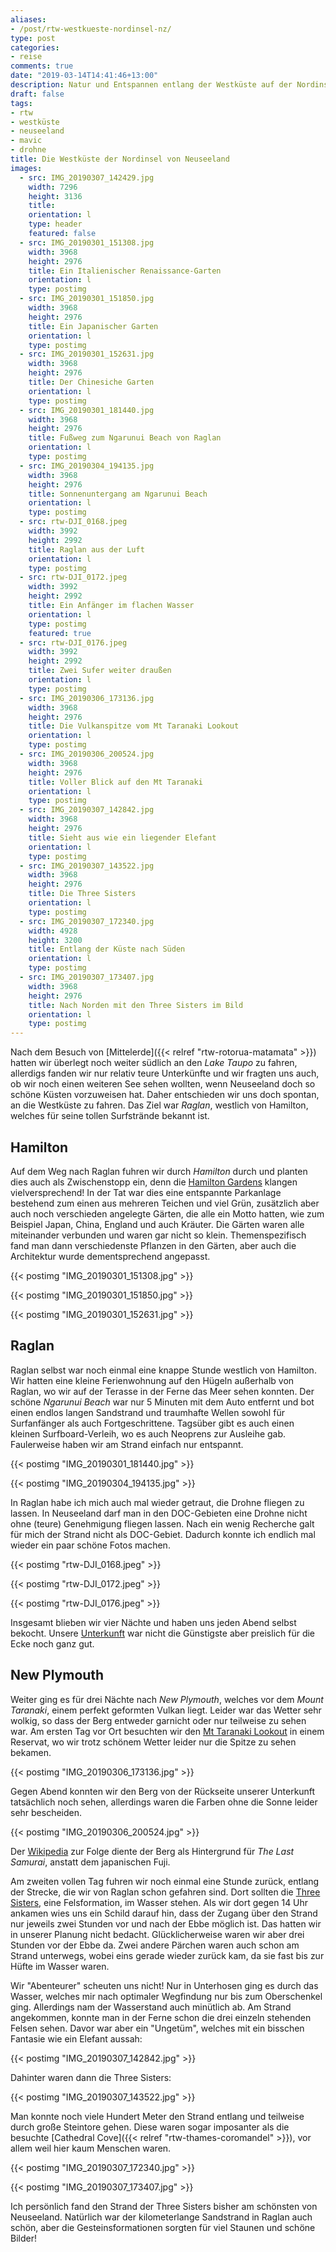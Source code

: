 ```yaml
---
aliases:
- /post/rtw-westkueste-nordinsel-nz/
type: post
categories:
- reise
comments: true
date: "2019-03-14T14:41:46+13:00"
description: Natur und Entspannen entlang der Westküste auf der Nordinsel von Neuseeland
draft: false
tags:
- rtw
- westküste
- neuseeland
- mavic
- drohne
title: Die Westküste der Nordinsel von Neuseeland
images:
  - src: IMG_20190307_142429.jpg
    width: 7296
    height: 3136
    title: 
    orientation: l
    type: header
    featured: false
  - src: IMG_20190301_151308.jpg
    width: 3968
    height: 2976
    title: Ein Italienischer Renaissance-Garten
    orientation: l
    type: postimg
  - src: IMG_20190301_151850.jpg
    width: 3968
    height: 2976
    title: Ein Japanischer Garten
    orientation: l
    type: postimg
  - src: IMG_20190301_152631.jpg
    width: 3968
    height: 2976
    title: Der Chinesiche Garten
    orientation: l
    type: postimg
  - src: IMG_20190301_181440.jpg
    width: 3968
    height: 2976
    title: Fußweg zum Ngarunui Beach von Raglan
    orientation: l
    type: postimg
  - src: IMG_20190304_194135.jpg
    width: 3968
    height: 2976
    title: Sonnenuntergang am Ngarunui Beach
    orientation: l
    type: postimg
  - src: rtw-DJI_0168.jpeg
    width: 3992
    height: 2992
    title: Raglan aus der Luft
    orientation: l
    type: postimg
  - src: rtw-DJI_0172.jpeg
    width: 3992
    height: 2992
    title: Ein Anfänger im flachen Wasser
    orientation: l
    type: postimg
    featured: true
  - src: rtw-DJI_0176.jpeg
    width: 3992
    height: 2992
    title: Zwei Sufer weiter draußen
    orientation: l
    type: postimg
  - src: IMG_20190306_173136.jpg
    width: 3968
    height: 2976
    title: Die Vulkanspitze vom Mt Taranaki Lookout
    orientation: l
    type: postimg
  - src: IMG_20190306_200524.jpg
    width: 3968
    height: 2976
    title: Voller Blick auf den Mt Taranaki
    orientation: l
    type: postimg
  - src: IMG_20190307_142842.jpg
    width: 3968
    height: 2976
    title: Sieht aus wie ein liegender Elefant
    orientation: l
    type: postimg
  - src: IMG_20190307_143522.jpg
    width: 3968
    height: 2976
    title: Die Three Sisters
    orientation: l
    type: postimg
  - src: IMG_20190307_172340.jpg
    width: 4928
    height: 3200
    title: Entlang der Küste nach Süden
    orientation: l
    type: postimg
  - src: IMG_20190307_173407.jpg
    width: 3968
    height: 2976
    title: Nach Norden mit den Three Sisters im Bild
    orientation: l
    type: postimg
---
```


Nach dem Besuch von [Mittelerde]({{< relref "rtw-rotorua-matamata" >}}) hatten wir überlegt noch weiter südlich an den _Lake Taupo_ zu fahren, allerdigs fanden wir nur relativ teure Unterkünfte und wir fragten uns auch, ob wir noch einen weiteren See sehen wollten, wenn Neuseeland doch so schöne Küsten vorzuweisen hat. Daher entschieden wir uns doch spontan, an die Westküste zu fahren. Das Ziel war _Raglan_, westlich von Hamilton, welches für seine tollen Surfstrände bekannt ist.

## Hamilton

Auf dem Weg nach Raglan fuhren wir durch _Hamilton_ durch und planten dies auch als Zwischenstopp ein, denn die [Hamilton Gardens](https://goo.gl/maps/bG9Uh6ycgcG2) klangen vielversprechend! In der Tat war dies eine entspannte Parkanlage bestehend zum einen aus mehreren Teichen und viel Grün, zusätzlich aber auch noch verschieden angelegte Gärten, die alle ein Motto hatten, wie zum Beispiel Japan, China, England und auch Kräuter. Die Gärten waren alle miteinander verbunden und waren gar nicht so klein. Themenspezifisch fand man dann verschiedenste Pflanzen in den Gärten, aber auch die Architektur wurde dementsprechend angepasst.

{{< postimg "IMG_20190301_151308.jpg" >}}

{{< postimg "IMG_20190301_151850.jpg" >}}

{{< postimg "IMG_20190301_152631.jpg" >}}

## Raglan

Raglan selbst war noch einmal eine knappe Stunde westlich von Hamilton. Wir hatten eine kleine Ferienwohnung auf den Hügeln außerhalb von Raglan, wo wir auf der Terasse in der Ferne das Meer sehen konnten. Der schöne _Ngarunui Beach_ war nur 5 Minuten mit dem Auto entfernt und bot einen endlos langen Sandstrand und traumhafte Wellen sowohl für Surfanfänger als auch Fortgeschrittene. Tagsüber gibt es auch einen kleinen Surfboard-Verleih, wo es auch Neoprens zur Ausleihe gab. Faulerweise haben wir am Strand einfach nur entspannt.

{{< postimg "IMG_20190301_181440.jpg" >}}

{{< postimg "IMG_20190304_194135.jpg" >}}

In Raglan habe ich mich auch mal wieder getraut, die Drohne fliegen zu lassen. In Neuseeland darf man in den DOC-Gebieten eine Drohne nicht ohne (teure) Genehmigung fliegen lassen. Nach ein wenig Recherche galt für mich der Strand nicht als DOC-Gebiet. Dadurch konnte ich endlich mal wieder ein paar schöne Fotos machen.

{{< postimg "rtw-DJI_0168.jpeg" >}}

{{< postimg "rtw-DJI_0172.jpeg" >}}

{{< postimg "rtw-DJI_0176.jpeg" >}}

Insgesamt blieben wir vier Nächte und haben uns jeden Abend selbst bekocht. Unsere [Unterkunft](https://goo.gl/maps/tTqUQMu3DY62) war nicht die Günstigste aber preislich für die Ecke noch ganz gut.

## New Plymouth

Weiter ging es für drei Nächte nach _New Plymouth_, welches vor dem _Mount Taranaki_, einem perfekt geformten Vulkan liegt. Leider war das Wetter sehr wolkig, so dass der Berg entweder garnicht oder nur teilweise zu sehen war. Am ersten Tag vor Ort besuchten wir den [Mt Taranaki Lookout](https://goo.gl/maps/58NFKspJEg82) in einem Reservat, wo wir trotz schönem Wetter leider nur die Spitze zu sehen bekamen.

{{< postimg "IMG_20190306_173136.jpg" >}}

Gegen Abend konnten wir den Berg von der Rückseite unserer Unterkunft tatsächlich noch sehen, allerdings waren die Farben ohne die Sonne leider sehr bescheiden.

{{< postimg "IMG_20190306_200524.jpg" >}}

Der [Wikipedia](https://de.wikipedia.org/wiki/Mount_Taranaki) zur Folge diente der Berg als Hintergrund für _The Last Samurai_, anstatt dem japanischen Fuji.

Am zweiten vollen Tag fuhren wir noch einmal eine Stunde zurück, entlang der Strecke, die wir von Raglan schon gefahren sind. Dort sollten die [Three Sisters](https://goo.gl/maps/AiMY73sPAow), eine Felsformation, im Wasser stehen. Als wir dort gegen 14 Uhr ankamen wies uns ein Schild darauf hin, dass der Zugang über den Strand nur jeweils zwei Stunden vor und nach der Ebbe möglich ist. Das hatten wir in unserer Planung nicht bedacht. Glücklicherweise waren wir aber drei Stunden vor der Ebbe da. Zwei andere Pärchen waren auch schon am Strand unterwegs, wobei eins gerade wieder zurück kam, da sie fast bis zur Hüfte im Wasser waren.

Wir "Abenteurer" scheuten uns nicht! Nur in Unterhosen ging es durch das Wasser, welches mir nach optimaler Wegfindung nur bis zum Oberschenkel ging. Allerdings nam der Wasserstand auch minütlich ab. Am Strand angekommen, konnte man in der Ferne schon die drei einzeln stehenden Felsen sehen. Davor war aber ein "Ungetüm", welches mit ein bisschen Fantasie wie ein Elefant aussah:

{{< postimg "IMG_20190307_142842.jpg" >}}

Dahinter waren dann die Three Sisters:

{{< postimg "IMG_20190307_143522.jpg" >}}

Man konnte noch viele Hundert Meter den Strand entlang und teilweise durch große Steintore gehen. Diese waren sogar imposanter als die besuchte [Cathedral Cove]({{< relref "rtw-thames-coromandel" >}}), vor allem weil hier kaum Menschen waren.

{{< postimg "IMG_20190307_172340.jpg" >}}

{{< postimg "IMG_20190307_173407.jpg" >}}

Ich persönlich fand den Strand der Three Sisters bisher am schönsten von Neuseeland. Natürlich war der kilometerlange Sandstrand in Raglan auch schön, aber die Gesteinsformationen sorgten für viel Staunen und schöne Bilder!
